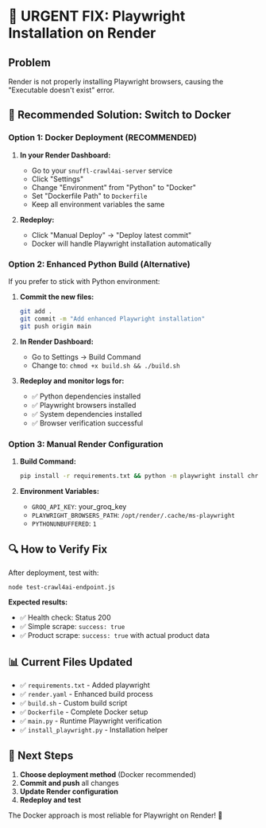 # 🚨 URGENT FIX: Playwright Installation on Render

## Problem
Render is not properly installing Playwright browsers, causing the "Executable doesn't exist" error.

## 🎯 Recommended Solution: Switch to Docker

### Option 1: Docker Deployment (RECOMMENDED)

1. **In your Render Dashboard:**
   - Go to your `snuffl-crawl4ai-server` service
   - Click "Settings"
   - Change "Environment" from "Python" to "Docker"
   - Set "Dockerfile Path" to `Dockerfile`
   - Keep all environment variables the same

2. **Redeploy:**
   - Click "Manual Deploy" → "Deploy latest commit"
   - Docker will handle Playwright installation automatically

### Option 2: Enhanced Python Build (Alternative)

If you prefer to stick with Python environment:

1. **Commit the new files:**
   ```bash
   git add .
   git commit -m "Add enhanced Playwright installation"
   git push origin main
   ```

2. **In Render Dashboard:**
   - Go to Settings → Build Command
   - Change to: `chmod +x build.sh && ./build.sh`

3. **Redeploy and monitor logs for:**
   - ✅ Python dependencies installed
   - ✅ Playwright browsers installed
   - ✅ System dependencies installed
   - ✅ Browser verification successful

### Option 3: Manual Render Configuration

1. **Build Command:**
   ```bash
   pip install -r requirements.txt && python -m playwright install chromium && python -m playwright install-deps chromium
   ```

2. **Environment Variables:**
   - `GROQ_API_KEY`: your_groq_key
   - `PLAYWRIGHT_BROWSERS_PATH`: `/opt/render/.cache/ms-playwright`
   - `PYTHONUNBUFFERED`: `1`

## 🔍 How to Verify Fix

After deployment, test with:
```bash
node test-crawl4ai-endpoint.js
```

**Expected results:**
- ✅ Health check: Status 200
- ✅ Simple scrape: `success: true`
- ✅ Product scrape: `success: true` with actual product data

## 📊 Current Files Updated

- ✅ `requirements.txt` - Added playwright
- ✅ `render.yaml` - Enhanced build process
- ✅ `build.sh` - Custom build script
- ✅ `Dockerfile` - Complete Docker setup
- ✅ `main.py` - Runtime Playwright verification
- ✅ `install_playwright.py` - Installation helper

## 🚀 Next Steps

1. **Choose deployment method** (Docker recommended)
2. **Commit and push** all changes
3. **Update Render configuration**
4. **Redeploy and test**

The Docker approach is most reliable for Playwright on Render! 🐳
